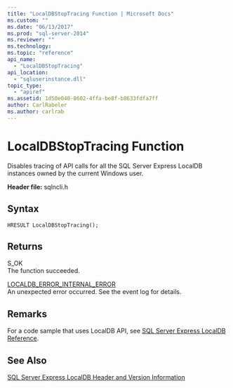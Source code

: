 ```yaml
---
title: "LocalDBStopTracing Function | Microsoft Docs"
ms.custom: ""
ms.date: "06/13/2017"
ms.prod: "sql-server-2014"
ms.reviewer: ""
ms.technology: 
ms.topic: "reference"
api_name: 
  - "LocalDBStopTracing"
api_location: 
  - "sqluserinstance.dll"
topic_type: 
  - "apiref"
ms.assetid: 1d50e040-8602-4ffa-be8f-b8633fdfa7ff
author: CarlRabeler
ms.author: carlrab
---
```

# LocalDBStopTracing Function
  Disables tracing of API calls for all the SQL Server Express LocalDB instances owned by the current Windows user.  
  
 **Header file:** sqlncli.h  
  
## Syntax  
  
```  
HRESULT LocalDBStopTracing();  
```  
  
## Returns  
 S_OK  
 The function succeeded.  
  
 [LOCALDB_ERROR_INTERNAL_ERROR](../express-localdb-error-messages/localdb-error-internal-error.md)  
 An unexpected error occurred. See the event log for details.  
  
## Remarks  
 For a code sample that uses LocalDB API, see [SQL Server Express LocalDB Reference](../sql-server-express-localdb-reference.md).  
  
## See Also  
 [SQL Server Express LocalDB Header and Version Information](sql-server-express-localdb-header-and-version-information.md)  
  
  
